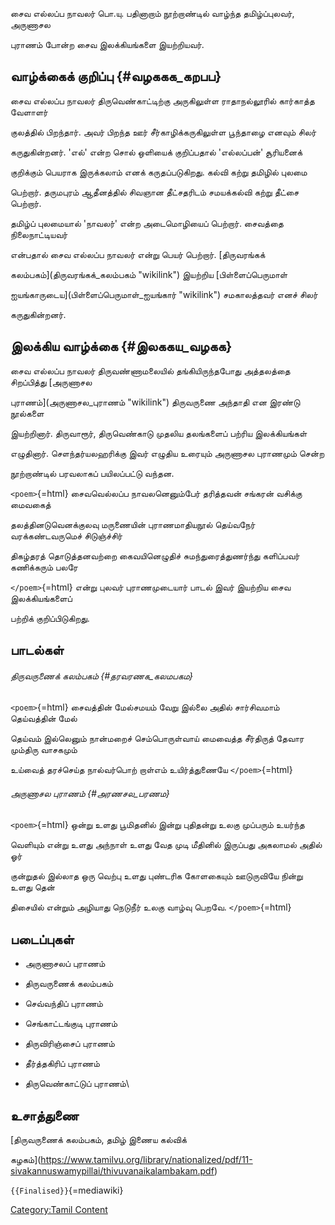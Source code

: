 சைவ எல்லப்ப நாவலர் பொ.யு. பதினாறாம் நூற்றாண்டில் வாழ்ந்த தமிழ்ப்புலவர், அருணாசல
புராணம் போன்ற சைவ இலக்கியங்களை இயற்றியவர்.

## வாழ்க்கைக் குறிப்பு {#வழககக_கறபப}

சைவ எல்லப்ப நாவலர் திருவெண்காட்டிற்கு அருகிலுள்ள ராதாநல்லூரில் கார்காத்த வேளாளர்
குலத்தில் பிறந்தார். அவர் பிறந்த ஊர் சீர்காழிக்கருகிலுள்ள பூந்தாழை எனவும் சிலர்
கருதுகின்றனர். \'எல்\' என்ற சொல் ஒளியைக் குறிப்பதால் \'எல்லப்பன்\' சூரியனைக்
குறிக்கும் பெயராக இருக்கலாம் எனக் கருதப்படுகிறது. கல்வி கற்று தமிழில் புலமை
பெற்றார். தருமபுரம் ஆதீனத்தில் சிவஞான தீட்சதரிடம் சமயக்கல்வி கற்று தீட்சை பெற்றார்.
தமிழ்ப் புலமையால் \'நாவலர்\' என்ற அடைமொழியைப் பெற்றார். சைவத்தை நிலைநாட்டியவர்
என்பதால் சைவ எல்லப்ப நாவலர் என்று பெயர் பெற்றார். [திருவரங்கக்
கலம்பகம்](திருவரங்கக்_கலம்பகம் "wikilink") இயற்றிய [பிள்ளைப்பெருமாள்
ஐயங்காருடைய](பிள்ளைப்பெருமாள்_ஐயங்கார் "wikilink") சமகாலத்தவர் எனச் சிலர்
கருதுகின்றனர்.

## இலக்கிய வாழ்க்கை {#இலககய_வழகக}

சைவ எல்லப்ப நாவலர் திருவண்ணாமலையில் தங்கியிருந்தபோது அத்தலத்தை சிறப்பித்து [அருணாசல
புராணம்](அருணாசல_புராணம் "wikilink") திருவருணை அந்தாதி என இரண்டு நூல்களை
இயற்றினார். திருவாரூர், திருவெண்காடு முதலிய தலங்களைப் பற்ரிய இலக்கியங்கள்
எழுதினார். சௌந்தர்யலஹரிக்கு இவர் எழுதிய உரையும் அருணாசல புராணமும் சென்ற
நூற்றாண்டில் பரவலாகப் பயிலப்பட்டு வந்தன.

`<poem>`{=html} சைவவெல்லப்ப நாவலனெனும்பேர் தரித்தவன் சங்கரன் வசிக்கு மைவகைத்
தலத்தினடுவெனக்குலவு மருணையின் புராணமாதியநூல் தெய்வநேர் வரக்கண்டவருமெச் சிடுஞ்ச்சிர்
திகழ்தரத் தொடுத்தனவற்றை கைவயினெழுதிச் சுமந்துரைத்துணர்ந்து களிப்பவர் கணிக்கரும் பலரே
`</poem>`{=html} என்று புலவர் புராணமுடையார் பாடல் இவர் இயற்றிய சைவ இலக்கியங்களைப்
பற்றிக் குறிப்பிடுகிறது.

## பாடல்கள்

###### திருவருணைக் கலம்பகம் {#தரவரணக_கலமபகம}

`<poem>`{=html} சைவத்தின் மேல்சமயம் வேறு இல்லை அதில் சார்சிவமாம் தெய்வத்தின் மேல்
தெய்வம் இல்லெனும் நான்மறைச் செம்பொருள்வாய் மைவைத்த சீர்திருத் தேவார மும்திரு வாசகமும்
உய்வைத் தரச்செய்த நால்வர்பொற் றாள்எம் உயிர்த்துணையே `</poem>`{=html}

###### அருணாசல புராணம் {#அரணசல_பரணம}

`<poem>`{=html} ஒன்று உளது பூமிதனில் இன்று புதிதன்று உலகு முப்பரும் உயர்ந்த
வெளியும் என்று உளது அந்நாள் உளது வேத முடி மீதினில் இருப்பது அகலாமல் அதில் ஓர்
குன்றுதல் இல்லாத ஒரு வெற்பு உளது புண்டரிக கோளகையும் ஊடுருவியே நின்று உளது தென்
திசையில் என்றும் அழியாது நெடுநீர் உலகு வாழ்வு பெறவே. `</poem>`{=html}

## படைப்புகள்

-   அருணாசலப் புராணம்
-   திருவருணைக் கலம்பகம்
-   செவ்வந்திப் புராணம்
-   செங்காட்டங்குடி புராணம்
-   திருவிரிஞ்சைப் புராணம்
-   தீர்த்தகிரிப் புராணம்
-   திருவெண்காட்டுப் புராணம்\

## உசாத்துணை

[திருவருணைக் கலம்பகம், தமிழ் இணைய கல்விக்
கழகம்](https://www.tamilvu.org/library/nationalized/pdf/11-sivakannuswamypillai/thivuvanaikalambakam.pdf)
`{{Finalised}}`{=mediawiki}

[Category:Tamil Content](Category:Tamil_Content "wikilink")
